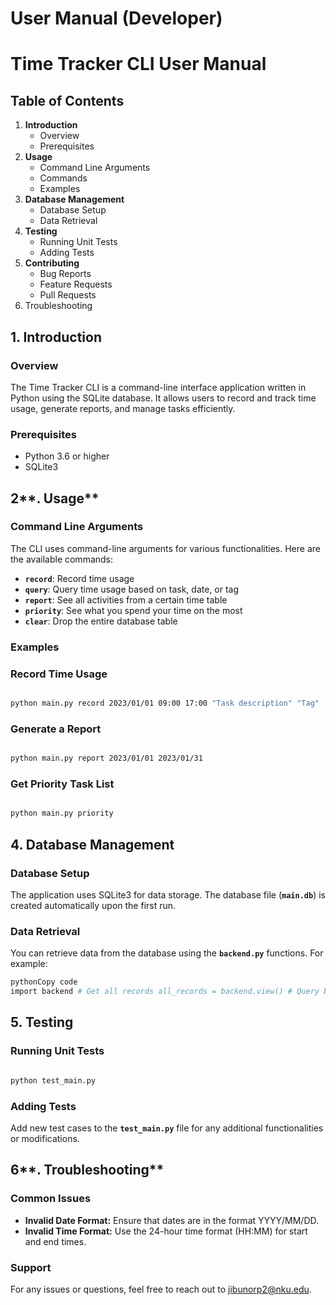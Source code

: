 # User Manual (Developer)

# **Time Tracker CLI User Manual**

## **Table of Contents**

1. **Introduction**
    - Overview
    - Prerequisites
2. **Usage**
    - Command Line Arguments
    - Commands
    - Examples
3. **Database Management**
    - Database Setup
    - Data Retrieval
4. **Testing**
    - Running Unit Tests
    - Adding Tests
5. **Contributing**
    - Bug Reports
    - Feature Requests
    - Pull Requests
6. Troubleshooting

## **1. Introduction**

### **Overview**

The Time Tracker CLI is a command-line interface application written in Python using the SQLite database. It allows users to record and track time usage, generate reports, and manage tasks efficiently.

### **Prerequisites**

- Python 3.6 or higher
- SQLite3

## 2**. Usage**

### **Command Line Arguments**

The CLI uses command-line arguments for various functionalities. Here are the available commands:

- **`record`**: Record time usage
- **`query`**: Query time usage based on task, date, or tag
- **`report`**: See all activities from a certain time table
- **`priority`**: See what you spend your time on the most
- **`clear`**: Drop the entire database table

### **Examples**

### Record Time Usage

```bash

python main.py record 2023/01/01 09:00 17:00 "Task description" "Tag"

```

### Generate a Report

```bash

python main.py report 2023/01/01 2023/01/31

```

### Get Priority Task List

```bash

python main.py priority

```

## **4. Database Management**

### **Database Setup**

The application uses SQLite3 for data storage. The database file (**`main.db`**) is created automatically upon the first run.

### **Data Retrieval**

You can retrieve data from the database using the **`backend.py`** functions. For example:

```python
pythonCopy code
import backend # Get all records all_records = backend.view() # Query by tag tag_records = backend.query_by_tag("Tag") # Query by date date_records = backend.query_by_date("2023/01/01")

```

## **5. Testing**

### **Running Unit Tests**

```bash

python test_main.py

```

### **Adding Tests**

Add new test cases to the **`test_main.py`** file for any additional functionalities or modifications.

## 6**. Troubleshooting**

### **Common Issues**

- **Invalid Date Format:** Ensure that dates are in the format YYYY/MM/DD.
- **Invalid Time Format:** Use the 24-hour time format (HH:MM) for start and end times.

### **Support**

For any issues or questions, feel free to reach out to jibunorp2@nku.edu.